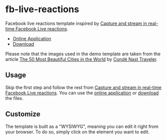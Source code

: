 # fb-live-reactions

Facebook live reactions template inspired by [Capture and stream in real-time Facebook Live reactions](https://socialwall.me/en/capture-stream-in-real-time-facebook-live-reactions/#).

* [Online Application](https://wizbii.github.io/fb-live-reactions/)
* [Download](https://github.com/wizbii/fb-live-reactions/archive/gh-pages.zip)

Please note that the images used in the demo template are taken from the article [The 50 Most Beautiful Cities in the World](http://www.cntraveler.com/galleries/2016-01-08/the-50-most-beautiful-cities-in-the-world) by [Condé Nast Traveler](http://www.cntraveler.com/).

## Usage

Skip the first step and follow the rest from [Capture and stream in real-time Facebook Live reactions](https://socialwall.me/en/capture-stream-in-real-time-facebook-live-reactions/#).
You can use the [online application](https://wizbii.github.io/fb-live-reactions/) or [download](https://github.com/wizbii/fb-live-reactions/archive/gh-pages.zip) the files.

## Customize

The template is built as a "WYSIWYG", meaning you can edit it right from your browser.
To do so, simply click on the element you want to edit.
